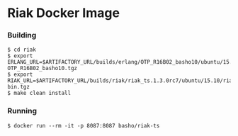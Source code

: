 # Riak Docker Image

### Building

```
$ cd riak
$ export ERLANG_URL=$ARTIFACTORY_URL/builds/erlang/OTP_R16B02_basho10/ubuntu/15.10/erlang-OTP_R16B02_basho10.tgz
$ export RIAK_URL=$ARTIFACTORY_URL/builds/riak/riak_ts.1.3.0rc7/ubuntu/15.10/riak_ts.1.3.0rc7-bin.tgz
$ make clean install
```

### Running

```
$ docker run --rm -it -p 8087:8087 basho/riak-ts
```
